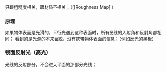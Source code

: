 只跟粗糙度相关，跟材质不相关；（[[Roughness Map]]）
### 原理
如果物体表面是光滑的，平行光遇到这种表面时，所有光线的入射角和反射角都相同；
看到的是光源的本来面貌，没有携带物体表面的信息；（例如反光的黑板）
### 镜面反射光（高光）
光线的反射部分，不会进入平面的那部分光线；